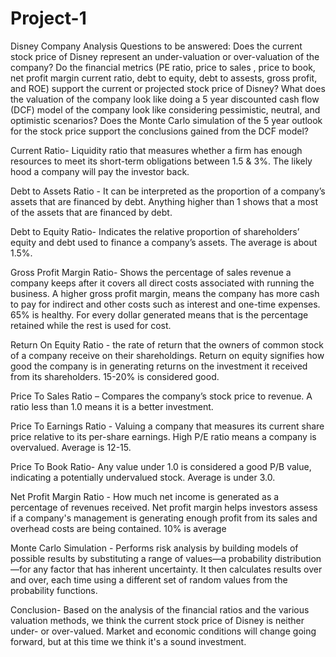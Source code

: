 # Project-1
Disney Company Analysis
Questions to be answered:
Does the current stock price of Disney represent an under-valuation or over-valuation of the company? 
Do the financial metrics (PE ratio, price to sales , price to book, net profit margin current ratio, debt to equity, debt to assests, gross profit,  and ROE) support the current or projected stock price of Disney?
What does the valuation of the company look like doing a 5 year discounted cash flow (DCF) model of the company look like considering pessimistic, neutral, and optimistic scenarios? 
Does the Monte Carlo simulation of the 5 year outlook for the stock price support the conclusions gained from the DCF model? 
 
 Current Ratio- Liquidity ratio that measures whether a firm has enough resources to meet its short-term obligations between 1.5 & 3%. The likely hood a company will pay the investor back.


Debt to Assets Ratio - It can be interpreted as the proportion of a company’s assets that are financed by debt. Anything higher than 1 shows that a most of the assets that are financed by debt.


Debt to Equity Ratio- Indicates the relative proportion of shareholders’ equity and debt used to finance a company’s assets. The average is about 1.5%.

Gross Profit Margin Ratio- Shows the percentage of sales revenue a company keeps after it covers all direct costs associated with running the business. A higher gross profit margin, means the company has more cash to pay for indirect and other costs such as interest and one-time expenses. 65% is healthy. For every dollar generated means that is the percentage retained while the rest is used for cost.

Return On Equity Ratio - the rate of return that the owners of common stock of a company receive on their shareholdings. Return on equity signifies how good the company is in generating returns on the investment it received from its shareholders. 15-20% is considered good.

Price To Sales Ratio – Compares the company’s stock price to revenue. A ratio less than 1.0 means it is a better investment.

Price To Earnings Ratio - Valuing a company that measures its current share price relative to its per-share earnings. High P/E ratio means a company is overvalued. Average is 12-15.

Price To Book Ratio- Any value under 1.0 is considered a good P/B value, indicating a potentially undervalued stock. Average is under 3.0.

Net Profit Margin Ratio - How much net income is generated as a percentage of revenues received. Net profit margin helps investors assess if a company's management is generating enough profit from its sales and overhead costs are being contained. 10% is average

Monte Carlo Simulation - Performs risk analysis by building models of possible results by substituting a range of values—a probability distribution—for any factor that has inherent uncertainty. It then calculates results over and over, each time using a different set of random values from the probability functions.

Conclusion- Based on the analysis of the financial ratios and the various valuation methods, we think the current stock price of Disney is neither under- or over-valued.  Market and economic conditions will change going forward, but at this time we think it's a sound investment.

